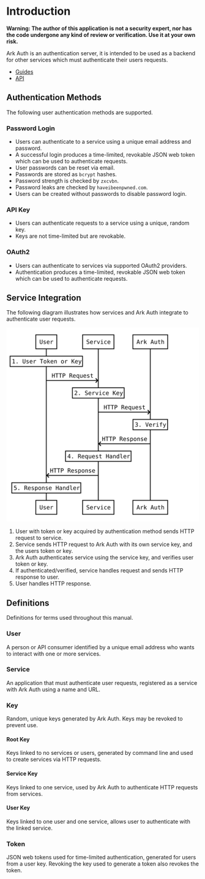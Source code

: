 # Introduction

**Warning: The author of this application is not a security expert, nor has the code undergone any kind of review or verification. Use it at your own risk.**

Ark Auth is an authentication server, it is intended to be used as a backend for other services which must authenticate their users requests.

-  [Guides](./guides/index.md)
-  [API](./api/index.md)

## Authentication Methods

The following user authentication methods are supported.

### Password Login

- Users can authenticate to a service using a unique email address and password.
- A successful login produces a time-limited, revokable JSON web token which can be used to authenticate requests.
- User passwords can be reset via email.
- Passwords are stored as `bcrypt` hashes.
- Password strength is checked by `zxcvbn`.
- Password leaks are checked by `haveibeenpwned.com`.
- Users can be created without passwords to disable password login.

### API Key

- Users can authenticate requests to a service using a unique, random key.
- Keys are not time-limited but are revokable.

### OAuth2

- Users can authenticate to services via supported OAuth2 providers.
- Authentication produces a time-limited, revokable JSON web token which can be used to authenticate requests.

## Service Integration

The following diagram illustrates how services and Ark Auth integrate to authenticate user requests.

![User request verification](./images/diagram.svg)

1. User with token or key acquired by authentication method sends HTTP request to service.
2. Service sends HTTP request to Ark Auth with its own service key, and the users token or key.
3. Ark Auth authenticates service using the service key, and verifies user token or key.
4. If authenticated/verified, service handles request and sends HTTP response to user.
5. User handles HTTP response.

## Definitions

Definitions for terms used throughout this manual.

### User

A person or API consumer identified by a unique email address who wants to interact with one or more services.

### Service

An application that must authenticate user requests, registered as a service with Ark Auth using a name and URL.

### Key

Random, unique keys generated by Ark Auth. Keys may be revoked to prevent use.

#### Root Key

Keys linked to no services or users, generated by command line and used to create services via HTTP requests.

#### Service Key

Keys linked to one service, used by Ark Auth to authenticate HTTP requests from services.

#### User Key

Keys linked to one user and one service, allows user to authenticate with the linked service.

### Token

JSON web tokens used for time-limited authentication, generated for users from a user key. Revoking the key used to generate a token also revokes the token.
